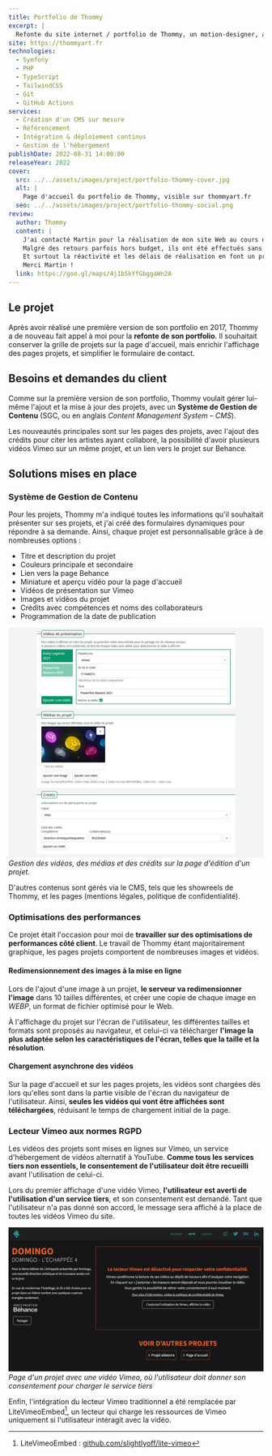```yaml
---
title: Portfolio de Thommy
excerpt: |
  Refonte du site internet / portfolio de Thommy, un motion-designer, animateur 3D et artiste free-lance.
site: https://thommyart.fr
technologies:
  - Symfony
  - PHP
  - TypeScript
  - TailwindCSS
  - Git
  - GitHub Actions
services:
  - Création d'un CMS sur mesure
  - Référencement
  - Intégration & déploiement continus
  - Gestion de l'hébergement
publishDate: 2022-08-31 14:00:00
releaseYear: 2022
cover:
  src: ../../assets/images/project/portfolio-thommy-cover.jpg
  alt: |
    Page d'accueil du portfolio de Thommy, visible sur thommyart.fr
  seo: ../../assets/images/project/portfolio-thommy-social.png
review:
  author: Thommy
  content: |
    J'ai contacté Martin pour la réalisation de mon site Web au cours de l'année. Ma demande était précise et il a su y répondre parfaitement.
    Malgré des retours parfois hors budget, ils ont été effectués sans problème.
    Et surtout la réactivité et les délais de réalisation en font un professionnel excellent.
    Merci Martin !
  link: https://goo.gl/maps/4j1bSkYfGbggaWn2A
---
```


## Le projet

Après avoir réalisé une première version de son portfolio en 2017, Thommy a de nouveau fait appel à moi pour la **refonte de son portfolio**.
Il souhaitait conserver la grille de projets sur la page d'accueil, mais enrichir l'affichage des pages projets, et simplifier le formulaire de contact.

## Besoins et demandes du client

Comme sur la première version de son portfolio, Thommy voulait gérer lui-même l'ajout et la mise à jour des projets, avec un **Système de Gestion de Contenu** (SGC, ou en anglais *Content Management System &ndash; CMS*).

Les nouveautés principales sont sur les pages des projets, avec l'ajout des crédits pour citer les artistes ayant collaboré, la possibilité d'avoir plusieurs vidéos Vimeo sur un même projet, et un lien vers le projet sur Behance.

## Solutions mises en place

### Système de Gestion de Contenu

Pour les projets, Thommy m'a indiqué toutes les informations qu'il souhaitait présenter sur ses projets, et j'ai créé des formulaires dynamiques pour répondre à sa demande. Ainsi, chaque projet est personnalisable grâce à de nombreuses options :

* Titre et description du projet
* Couleurs principale et secondaire
* Lien vers la page Behance
* Miniature et aperçu vidéo pour la page d'accueil
* Vidéos de présentation sur Vimeo
* Images et vidéos du projet
* Crédits avec compétences et noms des collaborateurs
* Programmation de la date de publication

![Page d'édition d'un projet, avec la gestion des vidéos, des médias et des crédits](../../assets/images/project/portfolio-thommy-cms.jpg)
*Gestion des vidéos, des médias et des crédits sur la page d'édition d'un projet.*

D'autres contenus sont gérés via le CMS, tels que les showreels de Thommy, et les pages (mentions légales, politique de confidentialité).

### Optimisations des performances

Ce projet était l'occasion pour moi de **travailler sur des optimisations de performances côté client**. Le travail de Thommy étant majoritairement graphique, les pages projets comportent de nombreuses images et vidéos.

#### Redimensionnement des images à la mise en ligne

Lors de l'ajout d'une image à un projet, **le serveur va redimensionner l'image** dans 10 tailles différentes, et créer une copie de chaque image en *WEBP*, un format de fichier optimisé pour le Web.

À l'affichage du projet sur l'écran de l'utilisateur, les différentes tailles et formats sont proposés au navigateur, et celui-ci va télécharger **l'image la plus adaptée selon les caractéristiques de l'écran, telles que la taille et la résolution**.

#### Chargement asynchrone des vidéos

Sur la page d'accueil et sur les pages projets, les vidéos sont chargées dès lors qu'elles sont dans la partie visible de l'écran du navigateur de l'utilisateur. Ainsi, **seules les vidéos qui vont être affichées sont téléchargées**, réduisant le temps de chargement initial de la page.

### Lecteur Vimeo aux normes RGPD

Les vidéos des projets sont mises en lignes sur Vimeo, un service d'hébergement de vidéos alternatif à YouTube. **Comme tous les services tiers non essentiels, le consentement de l'utilisateur doit être recueilli** avant l'utilisation de celui-ci.

Lors du premier affichage d'une vidéo Vimeo, **l'utilisateur est averti de l'utilisation d'un service tiers**, et son consentement est demandé. Tant que l'utilisateur n'a pas donné son accord, le message sera affiché à la place de toutes les vidéos Vimeo du site.

![Le lecteur Vimeo est remplacé par une demande de consentement explicite de l'utilisateur](../../assets/images/project/portfolio-thommy-vimeo-rgpd.jpg)
*Page d'un projet avec une vidéo Vimeo, où l'utilisateur doit donner son consentement pour charger le service tiers*

Enfin, l'intégration du lecteur Vimeo traditionnel a été remplacée par LiteVimeoEmbed[^1], un lecteur qui charge les ressources de Vimeo uniquement si l'utilisateur intéragit avec la vidéo.

[^1]: LiteVimeoEmbed : <a href="https://github.com/slightlyoff/lite-vimeo" rel="noopener noreferrer nofollow" target="_blank">github.com/slightlyoff/lite-vimeo</a>
